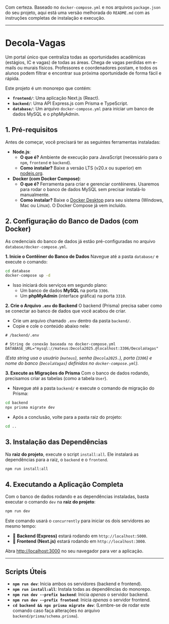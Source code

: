 Com certeza. Baseado no `docker-compose.yml` e nos arquivos `package.json` do seu projeto, aqui está uma versão melhorada do `README.md` com as instruções completas de instalação e execução.

-----

# Decola-Vagas

Um portal único que centraliza todas as oportunidades acadêmicas (estágios, IC e vagas) de todas as áreas. Chega de vagas perdidas em e-mails ou murais físicos. Professores e coordenadores postam, e todos os alunos podem filtrar e encontrar sua próxima oportunidade de forma fácil e rápida.

Este projeto é um monorepo que contém:

  * **`frontend/`**: Uma aplicação Next.js (React).
  * **`backend/`**: Uma API Express.js com Prisma e TypeScript.
  * **`database/`**: Um arquivo `docker-compose.yml` para iniciar um banco de dados MySQL e o phpMyAdmin.

## 1\. Pré-requisitos

Antes de começar, você precisará ter as seguintes ferramentas instaladas:

  * **Node.js**:
      * **O que é?** Ambiente de execução para JavaScript (necessário para o `npm`, `frontend` e `backend`).
      * **Como instalar?** Baixe a versão LTS (v20.x ou superior) em [nodejs.org](https://nodejs.org/).
  * **Docker (com Docker Compose)**:
      * **O que é?** Ferramenta para criar e gerenciar contêineres. Usaremos para rodar o banco de dados MySQL sem precisar instalá-lo manualmente.
      * **Como instalar?** Baixe o [Docker Desktop](https://www.docker.com/products/docker-desktop/) para seu sistema (Windows, Mac ou Linux). O Docker Compose já vem incluído.

## 2\. Configuração do Banco de Dados (com Docker)

As credenciais do banco de dados já estão pré-configuradas no arquivo `database/docker-compose.yml`.

**1. Inicie o Contêiner do Banco de Dados**
Navegue até a pasta `database/` e execute o comando:

```bash
cd database
docker-compose up -d
```

  * Isso iniciará dois serviços em segundo plano:
      * Um banco de dados **MySQL** na porta `3306`.
      * Um **phpMyAdmin** (interface gráfica) na porta `3310`.

**2. Crie o Arquivo `.env` do Backend**
O backend (Prisma) precisa saber como se conectar ao banco de dados que você acabou de criar.

  * Crie um arquivo chamado `.env` dentro da pasta `backend/`.
  * Copie e cole o conteúdo abaixo nele:

<!-- end list -->

```env
# /backend/.env

# String de conexão baseada no docker-compose.yml
DATABASE_URL="mysql://mateus:Decola2025.@localhost:3306/DecolaVagas"
```

*(Esta string usa o usuário (`mateus`), senha (`Decola2025.`), porta (`3306`) e nome do banco (`DecolaVagas`) definidos no `docker-compose.yml`).*

**3. Execute as Migrações do Prisma**
Com o banco de dados rodando, precisamos criar as tabelas (como a tabela `User`).

  * Navegue até a pasta `backend/` e execute o comando de migração do Prisma:

<!-- end list -->

```bash
cd backend
npx prisma migrate dev
```

  * Após a conclusão, volte para a pasta raiz do projeto:

<!-- end list -->

```bash
cd ..
```

## 3\. Instalação das Dependências

Na **raiz do projeto**, execute o script `install:all`. Ele instalará as dependências para a raiz, o `backend` e o `frontend`.

```bash
npm run install:all
```

## 4\. Executando a Aplicação Completa

Com o banco de dados rodando e as dependências instaladas, basta executar o comando `dev` na **raiz do projeto**:

```bash
npm run dev
```

Este comando usará o `concurrently` para iniciar os dois servidores ao mesmo tempo:

  * 🚀 **Backend (Express)** estará rodando em `http://localhost:5000`.
  * 🚀 **Frontend (Next.js)** estará rodando em `http://localhost:3000`.

Abra [http://localhost:3000](https://www.google.com/search?q=http://localhost:3000) no seu navegador para ver a aplicação.

-----

## Scripts Úteis

  * **`npm run dev`**: Inicia ambos os servidores (backend e frontend).
  * **`npm run install:all`**: Instala todas as dependências do monorepo.
  * **`npm run dev --prefix backend`**: Inicia *apenas* o servidor backend.
  * **`npm run dev --prefix frontend`**: Inicia *apenas* o servidor frontend.
  * **`cd backend && npx prisma migrate dev`**: (Lembre-se de rodar este comando caso faça alterações no arquivo `backend/prisma/schema.prisma`).